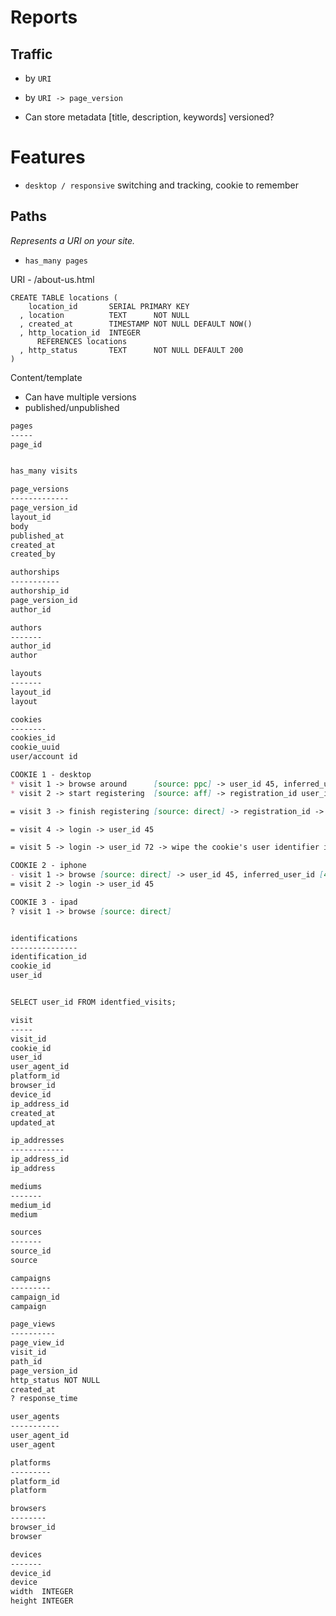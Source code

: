 Reports
=======

## Traffic

* by `URI`
* by `URI -> page_version`

* Can store metadata [title, description, keywords] versioned?

Features
========
* `desktop / responsive` switching and tracking, cookie to remember


## Paths

*Represents a URI on your site.*

* `has_many pages`

URI - /about-us.html

    CREATE TABLE locations (
        location_id       SERIAL PRIMARY KEY
      , location          TEXT      NOT NULL
      , created_at        TIMESTAMP NOT NULL DEFAULT NOW()
      , http_location_id  INTEGER
          REFERENCES locations
      , http_status       TEXT      NOT NULL DEFAULT 200
    )


Content/template

* Can have multiple versions
* published/unpublished
 

```md
pages
-----
page_id


has_many visits

page_versions
-------------
page_version_id
layout_id
body
published_at
created_at
created_by

authorships
-----------
authorship_id
page_version_id
author_id

authors
-------
author_id
author

layouts
-------
layout_id
layout

cookies
--------
cookies_id
cookie_uuid
user/account id

COOKIE 1 - desktop
* visit 1 -> browse around      [source: ppc] -> user_id 45, inferred_user_id [45, 72]
* visit 2 -> start registering  [source: aff] -> registration_id user_id 45

= visit 3 -> finish registering [source: direct] -> registration_id -> user_id 45 -> backfill visit 1 and 2 with account_id 45

= visit 4 -> login -> user_id 45

= visit 5 -> login -> user_id 72 -> wipe the cookie's user identifier if different

COOKIE 2 - iphone
- visit 1 -> browse [source: direct] -> user_id 45, inferred_user_id [45]
= visit 2 -> login -> user_id 45

COOKIE 3 - ipad
? visit 1 -> browse [source: direct]


identifications
---------------
identification_id
cookie_id
user_id


SELECT user_id FROM identfied_visits;

visit
-----
visit_id
cookie_id
user_id
user_agent_id
platform_id
browser_id
device_id
ip_address_id
created_at
updated_at

ip_addresses
------------
ip_address_id
ip_address

mediums
-------
medium_id
medium

sources
-------
source_id
source

campaigns
---------
campaign_id
campaign

page_views
----------
page_view_id
visit_id
path_id
page_version_id
http_status NOT NULL
created_at
? response_time

user_agents
-----------
user_agent_id
user_agent

platforms
---------
platform_id
platform

browsers
--------
browser_id
browser

devices
-------
device_id
device
width  INTEGER
height INTEGER
```

